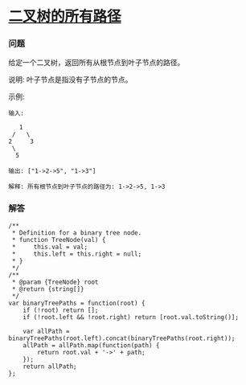 # [二叉树的所有路径](https://leetcode-cn.com/problems/binary-tree-paths)

### 问题

给定一个二叉树，返回所有从根节点到叶子节点的路径。

说明: 叶子节点是指没有子节点的节点。

示例:

```
输入:

   1
 /   \
2     3
 \
  5

输出: ["1->2->5", "1->3"]

解释: 所有根节点到叶子节点的路径为: 1->2->5, 1->3
```


### 解答

```
/**
 * Definition for a binary tree node.
 * function TreeNode(val) {
 *     this.val = val;
 *     this.left = this.right = null;
 * }
 */
/**
 * @param {TreeNode} root
 * @return {string[]}
 */
var binaryTreePaths = function(root) {
    if (!root) return [];
    if (!root.left && !root.right) return [root.val.toString()];

    var allPath = binaryTreePaths(root.left).concat(binaryTreePaths(root.right));
    allPath = allPath.map(function(path) {
        return root.val + '->' + path;
    });
    return allPath;
};
```